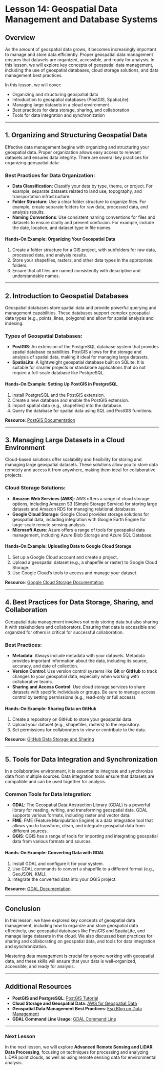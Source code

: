 # Lesson 14: Geospatial Data Management and Database Systems

## Overview

As the amount of geospatial data grows, it becomes increasingly important to manage and store data efficiently. Proper geospatial data management ensures that datasets are organized, accessible, and ready for analysis. In this lesson, we will explore key concepts of geospatial data management, including the use of geospatial databases, cloud storage solutions, and data management best practices.

In this lesson, we will cover:
- Organizing and structuring geospatial data
- Introduction to geospatial databases (PostGIS, SpatiaLite)
- Managing large datasets in a cloud environment
- Best practices for data storage, sharing, and collaboration
- Tools for data integration and synchronization

---

## 1. Organizing and Structuring Geospatial Data

Effective data management begins with organizing and structuring your geospatial data. Proper organization allows easy access to relevant datasets and ensures data integrity. There are several key practices for organizing geospatial data:

### Best Practices for Data Organization:
- **Data Classification**: Classify your data by type, theme, or project. For example, separate datasets related to land use, topography, and transportation infrastructure.
- **Folder Structure**: Use a clear folder structure to organize files. For example, create separate folders for raw data, processed data, and analysis results.
- **Naming Conventions**: Use consistent naming conventions for files and datasets to ensure clarity and prevent confusion. For example, include the date, location, and dataset type in file names.

#### Hands-On Example: Organizing Your Geospatial Data
1. Create a folder structure for a GIS project, with subfolders for raw data, processed data, and analysis results.
2. Store your shapefiles, rasters, and other data types in the appropriate folders.
3. Ensure that all files are named consistently with descriptive and understandable names.

---

## 2. Introduction to Geospatial Databases

Geospatial databases store spatial data and provide powerful querying and management capabilities. These databases support complex geospatial data types (e.g., points, lines, polygons) and allow for spatial analysis and indexing.

### Types of Geospatial Databases:
- **PostGIS**: An extension of the PostgreSQL database system that provides spatial database capabilities. PostGIS allows for the storage and analysis of spatial data, making it ideal for managing large datasets.
- **SpatiaLite**: A lightweight geospatial database built on SQLite. It is suitable for smaller projects or standalone applications that do not require a full-scale database like PostgreSQL.

#### Hands-On Example: Setting Up PostGIS in PostgreSQL
1. Install PostgreSQL and the PostGIS extension.
2. Create a new database and enable the PostGIS extension.
3. Import spatial data (e.g., shapefiles) into the database.
4. Query the database for spatial data using SQL and PostGIS functions.

**Resource**: [PostGIS Documentation](https://postgis.net/documentation/)

---

## 3. Managing Large Datasets in a Cloud Environment

Cloud-based solutions offer scalability and flexibility for storing and managing large geospatial datasets. These solutions allow you to store data remotely and access it from anywhere, making them ideal for collaborative projects.

### Cloud Storage Solutions:
- **Amazon Web Services (AWS)**: AWS offers a range of cloud storage options, including Amazon S3 (Simple Storage Service) for storing large datasets and Amazon RDS for managing relational databases.
- **Google Cloud Storage**: Google Cloud provides storage solutions for geospatial data, including integration with Google Earth Engine for large-scale remote sensing analysis.
- **Microsoft Azure**: Azure offers a range of tools for geospatial data management, including Azure Blob Storage and Azure SQL Database.

#### Hands-On Example: Uploading Data to Google Cloud Storage
1. Set up a Google Cloud account and create a project.
2. Upload a geospatial dataset (e.g., a shapefile or raster) to Google Cloud Storage.
3. Use Google Cloud’s tools to access and manage your dataset.

**Resource**: [Google Cloud Storage Documentation](https://cloud.google.com/storage/docs)

---

## 4. Best Practices for Data Storage, Sharing, and Collaboration

Geospatial data management involves not only storing data but also sharing it with stakeholders and collaborators. Ensuring that data is accessible and organized for others is critical for successful collaboration.

### Best Practices:
- **Metadata**: Always include metadata with your datasets. Metadata provides important information about the data, including its source, accuracy, and date of collection.
- **Version Control**: Use version control systems like **Git** or **GitHub** to track changes to your geospatial data, especially when working with collaborative teams.
- **Sharing and Access Control**: Use cloud storage services to share datasets with specific individuals or groups. Be sure to manage access control by setting permissions (e.g., read-only or full access).

#### Hands-On Example: Sharing Data on GitHub
1. Create a repository on GitHub to store your geospatial data.
2. Upload your dataset (e.g., shapefiles, rasters) to the repository.
3. Set permissions for collaborators to view or contribute to the data.

**Resource**: [GitHub Data Storage and Sharing](https://docs.github.com/en/github/collaborating-with-issues-and-pull-requests/sharing-your-work-on-github)

---

## 5. Tools for Data Integration and Synchronization

In a collaborative environment, it is essential to integrate and synchronize data from multiple sources. Data integration tools ensure that datasets are compatible and can be used together for analysis.

### Common Tools for Data Integration:
- **GDAL**: The Geospatial Data Abstraction Library (GDAL) is a powerful library for reading, writing, and transforming geospatial data. GDAL supports various formats, including raster and vector data.
- **FME**: FME (Feature Manipulation Engine) is a data integration tool that allows you to transform, clean, and integrate geospatial data from different sources.
- **QGIS**: QGIS has a range of tools for importing and integrating geospatial data from various formats and sources.

#### Hands-On Example: Converting Data with GDAL
1. Install GDAL and configure it for your system.
2. Use GDAL commands to convert a shapefile to a different format (e.g., GeoJSON, KML).
3. Integrate the converted data into your QGIS project.

**Resource**: [GDAL Documentation](https://gdal.org/)

---

## Conclusion

In this lesson, we have explored key concepts of geospatial data management, including how to organize and store geospatial data effectively, use geospatial databases like PostGIS and SpatiaLite, and manage large datasets in the cloud. We also discussed best practices for sharing and collaborating on geospatial data, and tools for data integration and synchronization.

Mastering data management is crucial for anyone working with geospatial data, and these skills will ensure that your data is well-organized, accessible, and ready for analysis.

---

## Additional Resources

- **PostGIS and PostgreSQL**: [PostGIS Tutorial](https://postgis.net/workshops/postgis-intro/)
- **Cloud Storage and Geospatial Data**: [AWS for Geospatial Data](https://aws.amazon.com/geospatial/)
- **Geospatial Data Management Best Practices**: [Esri Blog on Data Management](https://www.esri.com/arcgis-blog/)
- **GDAL Command Line Usage**: [GDAL Command Line](https://gdal.org/programs/)

---

### Next Lesson

In the next lesson, we will explore **Advanced Remote Sensing and LiDAR Data Processing**, focusing on techniques for processing and analyzing LiDAR point clouds, as well as using remote sensing data for environmental analysis.

